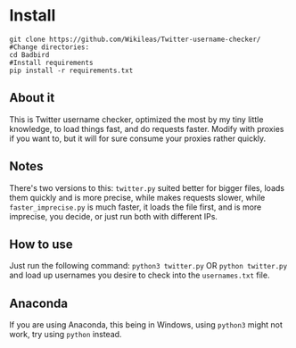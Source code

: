 
# Install

```#Clone this repo:
git clone https://github.com/Wikileas/Twitter-username-checker/
#Change directories:
cd Badbird
#Install requirements
pip install -r requirements.txt
```

## About it
This is Twitter username checker, optimized the most by my tiny little knowledge, to load things fast, and do requests faster. Modify with proxies if you want to, but it will for sure consume your proxies rather quickly.

## Notes
There's two versions to this: `twitter.py` suited better for bigger files, loads them quickly and is more precise, while makes requests slower, while `faster_imprecise.py` is much faster, it loads the file first, and is more imprecise, you decide, or just run both with different IPs.

## How to use

Just run the following command: `python3 twitter.py` OR `python twitter.py` and load up usernames you desire to check into the `usernames.txt` file.

## Anaconda

If you are using Anaconda, this being in Windows, using `python3` might not work, try using `python` instead.
